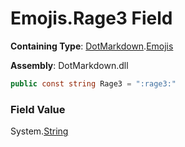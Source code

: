 # Emojis\.Rage3 Field

**Containing Type**: [DotMarkdown](../../README.md)\.[Emojis](../README.md)

**Assembly**: DotMarkdown\.dll

```csharp
public const string Rage3 = ":rage3:"
```

### Field Value

System\.[String](https://docs.microsoft.com/en-us/dotnet/api/system.string)